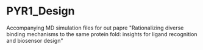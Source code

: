 # PYR1_Design
Accompanying MD simulation files for out papre "Rationalizing diverse binding mechanisms to the same protein fold: insights for ligand recognition and biosensor design"
